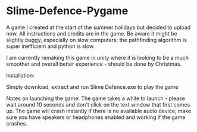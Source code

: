 # Slime-Defence-Pygame
 
A game I created at the start of the summer holidays but decided to upload now.
All instructions and credits are in the game.
Be aware it might be slightly buggy, especially on slow computers; the pathfinding algorithm is super inefficient and python is slow.

I am currently remaking this game in unity where it is looking to be a much smoother and overall better experience - should be done by Christmas.

Installation:

Simply download, extract and run Slime Defence.exe to play the game

Notes on launching the game:
The game takes a while to launch - please wait around 10 seconds and don't click on the text window that first comes up.
The game will crash instantly if there is no available audio device; make sure you have speakers or headphones enabled and working if the game crashes.
